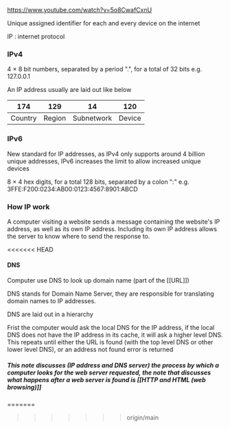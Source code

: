 
https://www.youtube.com/watch?v=5o8CwafCxnU

Unique assigned identifier for each and every device on the internet

IP : internet protocol

### IPv4
4 $\times$ 8 bit numbers, separated by a period ".", for a total of 32 bits
e.g. 127.0.0.1

An IP address usually are laid out like below 

| 174 | 129 |  14 | 120 |
| --- | --- | --- | --- |
|Country|Region|Subnetwork|Device|


### IPv6
New standard for IP addresses, as IPv4 only supports around 4 billion unique addresses, IPv6 increases the limit to allow increased unique devices

8 $\times$ 4 hex digits, for a total 128 bits, separated by a colon ":"
e.g. 3FFE:F200:0234:AB00:0123:4567:8901:ABCD

### How IP work

A computer visiting a website sends a message containing the website's IP address, as well as its own IP address. Including its own IP address allows the server to know where to send the response to.

<<<<<<< HEAD
#### DNS


Computer use DNS to look up domain name (part of the [[URL]])

DNS stands for Domain Name Server, they are responsible for translating domain names to IP addresses. 

DNS are laid out in a hierarchy 

Frist the computer would ask the local DNS for the IP address, if the local DNS does not have the IP address in its cache, it will ask a higher level DNS. This repeats until either the URL is found (with the top level DNS or other lower level DNS), or an address not found error is returned

##### This note discusses (IP address and DNS server) the process by which a computer looks for the web server requested, the note that discusses what happens after a web server is found is [[HTTP and HTML (web browsing)]]
=======
>>>>>>> origin/main
